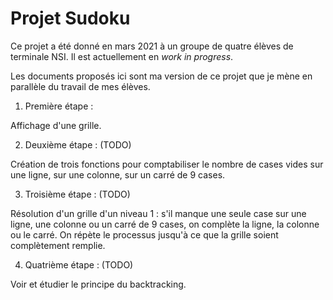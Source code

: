 # Projet Sudoku

Ce projet a été donné en mars 2021 à un groupe de quatre élèves de terminale NSI.
Il est actuellement en *work in progress*.

Les documents proposés ici sont ma version de ce projet que je mène en parallèle du travail de mes élèves.

1. Première étape :

Affichage d'une grille.

2. Deuxième étape : (TODO)

Création de trois fonctions pour comptabiliser le nombre de cases vides sur une ligne, sur une colonne, sur un carré de 9 cases.

3. Troisième étape : (TODO)

Résolution d'un grille d'un niveau 1 : s'il manque une seule case sur une ligne, une colonne ou un carré de 9 cases, on complète la ligne, la colonne ou le carré.
On répète le processus jusqu'à ce que la grille soient complètement remplie.

4. Quatrième étape : (TODO)

Voir et étudier le principe du backtracking.

